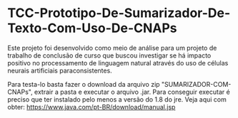 # TCC-Prototipo-De-Sumarizador-De-Texto-Com-Uso-De-CNAPs

Este projeto foi desenvolvido como meio de análise para um projeto de trabalho de conclusão de curso que buscou investigar se há impacto positivo no processamento de linguagem natural através do uso de células neurais artificiais paraconsistentes. 

Para testa-lo basta fazer o download da arquivo zip "SUMARIZADOR-COM-CNAPs", extrair a pasta e executar o arquivo .jar. Para conseguir executar é preciso que ter instalado pelo menos a versão do 1.8 do jre. 
Veja aqui com obter: https://www.java.com/pt-BR/download/manual.jsp
